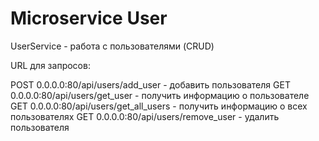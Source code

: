 # Microservice User

UserService - работа с пользователями (CRUD)

URL для запросов:

POST 0.0.0.0:80/api/users/add_user   - добавить пользователя
GET 0.0.0.0:80/api/users/get_user    - получить информацию о пользователе
GET 0.0.0.0:80/api/users/get_all_users - получить информацию о всех пользователях
GET 0.0.0.0:80/api/users/remove_user   - удалить пользователя

